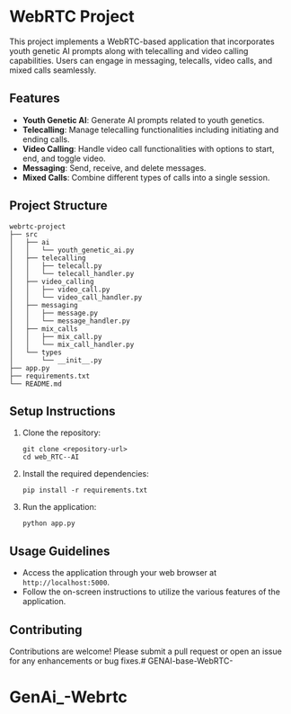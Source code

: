 # WebRTC Project

This project implements a WebRTC-based application that incorporates youth genetic AI prompts along with telecalling and video calling capabilities. Users can engage in messaging, telecalls, video calls, and mixed calls seamlessly.

## Features

- **Youth Genetic AI**: Generate AI prompts related to youth genetics.
- **Telecalling**: Manage telecalling functionalities including initiating and ending calls.
- **Video Calling**: Handle video call functionalities with options to start, end, and toggle video.
- **Messaging**: Send, receive, and delete messages.
- **Mixed Calls**: Combine different types of calls into a single session.

## Project Structure

```
webrtc-project
├── src
│   ├── ai
│   │   └── youth_genetic_ai.py
│   ├── telecalling
│   │   ├── telecall.py
│   │   └── telecall_handler.py
│   ├── video_calling
│   │   ├── video_call.py
│   │   └── video_call_handler.py
│   ├── messaging
│   │   ├── message.py
│   │   └── message_handler.py
│   ├── mix_calls
│   │   ├── mix_call.py
│   │   └── mix_call_handler.py
│   └── types
│       └── __init__.py
├── app.py
├── requirements.txt
└── README.md
```

## Setup Instructions

1. Clone the repository:
   ```
   git clone <repository-url>
   cd web_RTC--AI
   ```

2. Install the required dependencies:
   ```
   pip install -r requirements.txt
   ```

3. Run the application:
   ```
   python app.py
   ```

## Usage Guidelines

- Access the application through your web browser at `http://localhost:5000`.
- Follow the on-screen instructions to utilize the various features of the application.

## Contributing

Contributions are welcome! Please submit a pull request or open an issue for any enhancements or bug fixes.# GENAI-base-WebRTC-
# GenAi_-Webrtc

